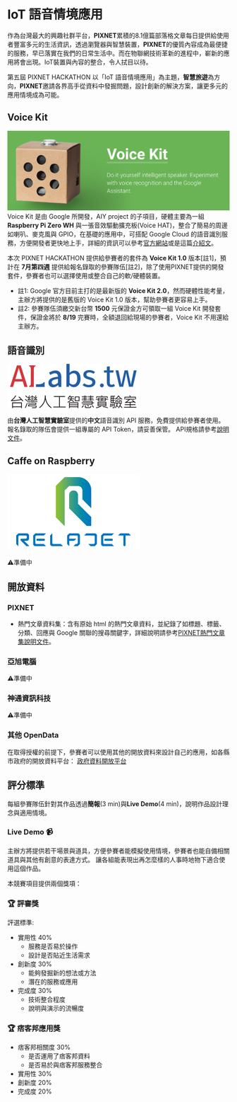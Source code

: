 # IoT 語音情境應用

作為台灣最大的興趣社群平台，**PIXNET**累積的8.1億篇部落格文章每日提供給使用者豐富多元的生活資訊，透過瀏覽器與智慧裝置，**PIXNET**的優質內容成為最便捷的服務，早已落實在我們的日常生活中。而在物聯網技術革新的進程中，嶄新的應用將會出現。IoT裝置與內容的整合，令人拭目以待。

第五屆 PIXNET HACKATHON 以「IoT 語音情境應用」為主題，**智慧旅遊**為方向，**PIXNET**邀請各界高手從資料中發掘問題，設計創新的解決方案，讓更多元的應用情境成為可能。

## Voice Kit
![](static/voicekit.png)
Voice Kit 是由 Google 所開發，AIY project 的子項目，硬體主要為一組 **Raspberry Pi Zero WH** 與一張音效驅動擴充板(Voice HAT)，整合了簡易的周邊如喇叭、麥克風與 GPIO，在基礎的應用中，可搭配 Google Cloud 的語音識別服務，方便開發者更快地上手，詳細的資訊可以參考[官方網站](https://aiyprojects.withgoogle.com/voice/)或是這篇[介紹文](https://makerpro.cc/2018/05/google-aiy-for-maker/)。

本次 PIXNET HACKATHON 提供給參賽者的套件為 **Voice Kit 1.0** 版本[註1]，預計在 **7月第四週** 提供給報名錄取的參賽隊伍[註2]，除了使用PIXNET提供的開發套件，參賽者也可以選擇使用或整合自己的軟/硬體裝置。

* 註1: Google 官方目前主打的是最新版的 **Voice Kit 2.0**，然而硬體性能考量，主辦方將提供的是舊版的 Voice Kit 1.0 版本，幫助參賽者更容易上手。
* 註2: 參賽隊伍須繳交新台幣 **1500** 元保證金方可領取一組 Voice Kit 開發套件，保證金將於 **8/19** 完賽時，全額退回給現場的參賽者，Voice Kit 不用還給主辦方。

## 語音識別
![](./static/ailabstw.png)

由**台灣人工智慧實驗室**提供的**中文**語音識別 API 服務，免費提供給參賽者使用。
報名錄取的隊伍會提供一組專屬的 API Token，請妥善保管。
API規格請參考[說明文件](../opendata/ailabstw.md)。

## Caffe on Raspberry
![](./static/relajet.png)

⚠️準備中

## 開放資料

### PIXNET
* 熱門文章資料集：含有原始 html 的熱門文章資料，並紀錄了如標題、標籤、分類、回應與 Google 關聯的搜尋關鍵字，詳細說明請參考[PIXNET熱門文章集說明文件](../opendata/pixnet.md)。

### 亞旭電腦
⚠️準備中

### 神通資訊科技
⚠️準備中

### 其他 OpenData
在取得授權的前提下，參賽者可以使用其他的開放資料來設計自己的應用，如各縣市政府的開放資料平台：
[政府資料開放平台](https://data.gov.tw/)

## 評分標準

每組參賽隊伍針對其作品透過**簡報**(3 min)與**Live Demo**(4 min)，說明作品設計理念與適用情境。

### Live Demo 📹

主辦方將提供若干場景與道具，方便參賽者能模擬使用情境，參賽者也能自備相關道具與其他有創意的表達方式。
讓各組能表現出再怎麼樣的人事時地物下適合使用這個作品。

本競賽項目提供兩個獎項：

### 🏆 評審獎
評選標準:

* 實用性 40%
	* 服務是否易於操作
	* 設計是否貼近生活需求
* 創新度 30%
	* 能夠發掘新的想法或方法
	* 潛在的服務或應用
* 完成度 30%
	* 技術整合程度
	* 說明與演示的流暢度

### 🏆 痞客邦應用獎
* 痞客邦相關度 30%
	* 是否運用了痞客邦資料
	* 是否易於與痞客邦服務整合
* 實用性 30%
* 創新度 20%
* 完成度 20%

